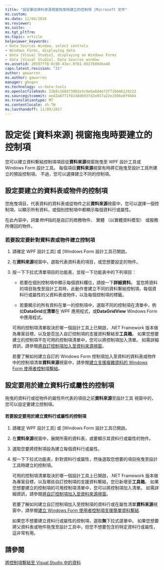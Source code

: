 ```yaml
---
title: "設定要從資料來源視窗拖曳時建立的控制項 |Microsoft 文件"
ms.custom: 
ms.date: 11/04/2016
ms.reviewer: 
ms.suite: 
ms.tgt_pltfrm: 
ms.topic: article
helpviewer_keywords:
- Data Sources Window, select controls
- Windows Forms, displaying data
- data [Visual Studio], displaying on Windows Forms
- data [Visual Studio], Data Sources window
ms.assetid: 20597ff8-0c98-43ec-8fb1-05376804ba48
caps.latest.revision: "31"
author: gewarren
ms.author: gewarren
manager: ghogen
ms.technology: vs-data-tools
ms.openlocfilehash: 12b8c166873802e3c0e6a8d4e73ff1b686229222
ms.sourcegitcommit: ee42a8771f0248db93fd2e017a22e2506e0f9404
ms.translationtype: MT
ms.contentlocale: zh-TW
ms.lasthandoff: 11/09/2017
---
```

# <a name="set-the-control-to-be-created-when-dragging-from-the-data-sources-window"></a>設定從 [資料來源] 視窗拖曳時要建立的控制項
您可以建立資料繫結控制項項目從**資料來源**視窗拖曳至 WPF 設計工具或 Windows Form 設計工具。 每個項目**資料來源**視窗有時將它拖曳至設計工具所建立的預設控制項。 不過，您可以選擇建立不同的控制項。  
  
## <a name="set-the-controls-to-be-created-for-data-tables-or-objects"></a>設定要建立的資料表或物件的控制項  
您拖曳項目，代表資料的資料表或從物件之前**資料來源**視窗中，您可以選擇一個控制項，以顯示所有資料，或個別控制項中都顯示每個資料行或屬性。  
  
在此內容中，詞彙*物件*指的是自訂的商務物件、 實體 （以實體資料模型） 或服務所傳回的物件。  
  
### <a name="to-set-the-controls-to-be-created-for-data-tables-or-objects"></a>若要設定要針對資料表或物件建立控制項  
  
1.  請確定 WPF 設計工具] 或 [Windows Form 設計工具已開啟。  
  
2.  在**資料來源**視窗中，選取代表資料表的項目，或您想要設定的物件。  
  
3.  按一下下拉式清單項目的功能表，並按一下功能表中的下列項目：  
  
    -   若要在個別控制項中顯示每個資料欄位，請按一下**詳細資料**。 當您將資料的項目拖曳至設計工具時，此動作會建立不同的資料繫結控制項，每個資料行或屬性的父資料表或物件，以及每個控制項的標籤。  
  
    -   若要顯示的所有資料在單一的控制項中，選取不同的控制項在清單中，例如**DataGrid**或**清單**在 WPF 應用程式，或**DataGridView** Windows Form 中應用程式。  
  
    可用的控制項清單取決於哪一個設計工具上已開啟，.NET Framework 版本做為專案目標，以及是否加入自訂控制項的支援資料繫結至**工具箱**。 如果您想要建立的控制項不在可用的控制項清單中，您可以將控制項加入清單。 如需詳細資訊，請參閱[將自訂控制項加入至資料來源視窗](../data-tools/add-custom-controls-to-the-data-sources-window.md)。  
  
    若要了解如何建立自訂的 Windows Form 控制項加入至資料的資料表或物件中的控制項清單**資料來源**視窗中，請參閱[建立支援複雜資料的 Windows Form 使用者控制項繫結](../data-tools/create-a-windows-forms-user-control-that-supports-complex-data-binding.md)。  
  
## <a name="set-the-controls-to-be-created-for-data-columns-or-properties"></a>設定要用於建立資料行或屬性的控制項  
拖曳的資料行或從物件的屬性所代表的項目之前**資料來源**至設計工具 視窗中的，您可以設定要建立控制項。  
  
#### <a name="to-set-the-controls-to-be-created-for-columns-or-properties"></a>若要設定要用於建立資料行或屬性的控制項  
  
1.  請確定 WPF 設計工具] 或 [Windows Form 設計工具已開啟。  
  
2.  在**資料來源**視窗中，展開所需的資料表，或要顯示其資料行或屬性的物件。  
  
3.  選取您要將控制項設為建立每個資料行或屬性。  
  
4.  按一下下拉式功能表，針對資料行或屬性，然後選取您想要的項目拖曳至設計工具時建立的控制項。  
  
     可用的控制項清單取決於哪一個設計工具上已開啟，.NET Framework 版本做為專案目標，以及哪些自訂控制項的支援資料繫結，您已新增至**工具箱**。 如果您想要建立的控制項的可用控制項清單中，您可以將控制項加入清單。 如需詳細資訊，請參閱[將自訂控制項加入至資料來源視窗](../data-tools/add-custom-controls-to-the-data-sources-window.md)。  
  
     若要了解如何建立自訂控制項加入至控制項的資料行或在屬性清單**資料來源**視窗中，請參閱[建立 Windows Form 使用者控制項支援簡單資料繫結](../data-tools/create-a-windows-forms-user-control-that-supports-simple-data-binding.md).  
  
     如果您不想要建立資料行或屬性的控制項，選取**無**下拉式選單中。 如果您想要將父資料表或物件拖曳至設計工具中，但您不想要包含的特定資料行或屬性，這非常有用。  
  
## <a name="see-also"></a>請參閱
[將控制項繫結至 Visual Studio 中的資料](../data-tools/bind-controls-to-data-in-visual-studio.md)